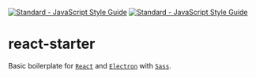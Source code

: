 [![Standard - JavaScript Style Guide](https://img.shields.io/badge/code_style-standard-brightgreen.svg)](https://standardjs.com)
[![Standard - JavaScript Style Guide](https://cdn.rawgit.com/feross/standard/master/badge.svg)](https://github.com/feross/standard)

# react-starter
Basic boilerplate for [`React`](https://github.com/facebook/react) and [`Electron`](https://github.com/electron/electron) with [`Sass`](https://github.com/sass/sass).
